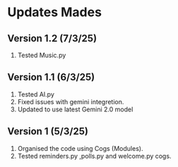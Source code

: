 # Updates Mades

## Version 1.2 (7/3/25)
1. Tested Music.py

## Version 1.1 (6/3/25)
1. Tested AI.py
2. Fixed issues with gemini integretion.
3. Updated to use latest Gemini 2.0 model

## Version 1 (5/3/25)
1. Organised the code using Cogs (Modules).
2. Tested reminders.py ,polls.py and welcome.py cogs.
